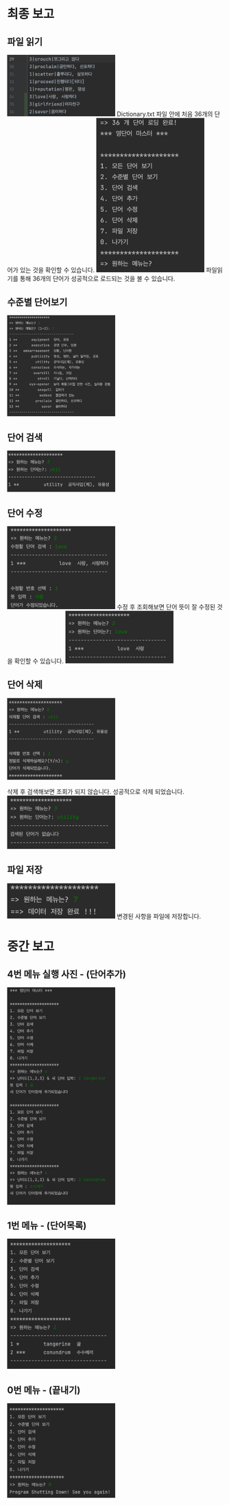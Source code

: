 # 최종 보고 

## 파일 읽기 
<img src = "https://github.com/mojo1ee/23_WordMaster1/blob/d45597c5e7a105fcadd249d96a0696b51c90861f/screenshots/dict1.png" width='50%'>
Dictionary.txt 파일 안에 처음 36개의 단어가 있는 것을 확인할 수 있습니다.
<img src = "https://github.com/mojo1ee/23_WordMaster1/blob/d45597c5e7a105fcadd249d96a0696b51c90861f/screenshots/load1.png" width='50%'>
파일읽기를 통해 36개의 단어가 성공적으로 로드되는 것을 볼 수 있습니다. 

## 수준별 단어보기 
<img src = "https://github.com/mojo1ee/23_WordMaster1/blob/d45597c5e7a105fcadd249d96a0696b51c90861f/screenshots/searchLevel.png" width = '50%'>

## 단어 검색 
<img src = "https://github.com/mojo1ee/23_WordMaster1/blob/d45597c5e7a105fcadd249d96a0696b51c90861f/screenshots/searchWord.png" width = '50%'>

## 단어 수정 
<img src = "https://github.com/mojo1ee/23_WordMaster1/blob/334cbac488a5bf2d58c3e0db117415a3db26ba58/screenshots/revision1.png" width = '50%'>
수정 후 조회해보면 단어 뜻이 잘 수정된 것을 확인할 수 있습니다.
<img src = "https://github.com/mojo1ee/23_WordMaster1/blob/334cbac488a5bf2d58c3e0db117415a3db26ba58/screenshots/revision2.png" width = '50%'>

## 단어 삭제 
<img src = "https://github.com/mojo1ee/23_WordMaster1/blob/d45597c5e7a105fcadd249d96a0696b51c90861f/screenshots/delete1.png" width = '50%'>

삭제 후 검색해보면 조회가 되지 않습니다. 성공적으로 삭제 되었습니다.
<img src = "https://github.com/mojo1ee/23_WordMaster1/blob/d45597c5e7a105fcadd249d96a0696b51c90861f/screenshots/delete2.png" width = '50%'>

## 파일 저장 
<img src = "https://github.com/mojo1ee/23_WordMaster1/blob/d45597c5e7a105fcadd249d96a0696b51c90861f/screenshots/save1.png" width = '50%'>
변경된 사항을 파일에 저장합니다. 

# 중간 보고 

## 4번 메뉴 실행 사진 - (단어추가)
<img src = "https://github.com/mojo1ee/23_WordMaster1/blob/b4c46fb809b6f954b73e1851277fdf0ed21ceea5/screenshots/AddWord.png" width='50%'>

## 1번 메뉴 - (단어목록)
<img src = "https://github.com/mojo1ee/23_WordMaster1/blob/95adb02877ad3ebec6e605f4513f57b1ca6848b4/screenshots/ListAll.png" width='50%'>

## 0번 메뉴 - (끝내기)
<img src = "https://github.com/mojo1ee/23_WordMaster1/blob/faad1998be72694d561e90cb3f4bfe7d5f0c84eb/screenshots/Shutdown.png" width='50%'>
